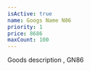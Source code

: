 ```yaml
---
isActive: true
name: Googs Name N86
priority: 1
price: 8686
maxCount: 100
---
```


Goods description , GN86